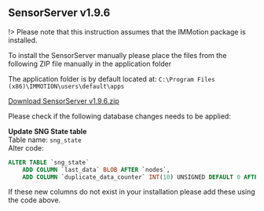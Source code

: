 ## SensorServer v1.9.6

!> Please note that this instruction assumes that the IMMotion package is installed.

To install the SensorServer manually please place the files from the following ZIP file manually in the application folder<br>

The application folder is by default located at: `C:\Program Files (x86)\IMMOTION\users\default\apps`

[Download SensorServer v1.9.6.zip](https://support.imbuildings.com/docs/support-info/downloads/SensorServer%20v1.9.6.zip)

Please check if the following database changes needs to be applied:

**Update SNG State table**<br>
Table name: `sng_state`<br>
Alter code:
```SQL
ALTER TABLE `sng_state`
	ADD COLUMN `last_data` BLOB AFTER `nodes`,
	ADD COLUMN `duplicate_data_counter` INT(10) UNSIGNED DEFAULT 0 AFTER `last_data`;

```
If these new columns do not exist in your installation please add these using the code above.

